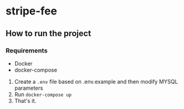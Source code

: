 # stripe-fee

## How to run the project

### Requirements
- Docker
- docker-compose

1. Create a `.env` file based on .env.example and then modify MYSQL parameters
2. Run `docker-compose up`
3. That's it.
